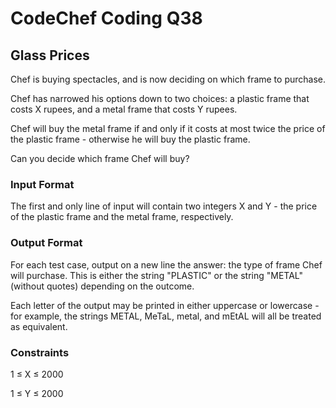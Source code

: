 # CodeChef Coding Q38

## Glass Prices
Chef is buying spectacles, and is now deciding on which frame to purchase.

Chef has narrowed his options down to two choices: a plastic frame that costs 
X rupees, and a metal frame that costs 
Y rupees.

Chef will buy the metal frame if and only if it costs at most twice the price of the plastic frame - otherwise he will buy the plastic frame.

Can you decide which frame Chef will buy?

### Input Format
The first and only line of input will contain two integers 
X and 
Y - the price of the plastic frame and the metal frame, respectively.
### Output Format
For each test case, output on a new line the answer: the type of frame Chef will purchase.
This is either the string "PLASTIC" or the string "METAL" (without quotes) depending on the outcome.

Each letter of the output may be printed in either uppercase or lowercase - for example, the strings METAL, MeTaL, metal, and mEtAL will all be treated as equivalent.

### Constraints
1
≤
X
≤
2000

1
≤
Y
≤
2000
